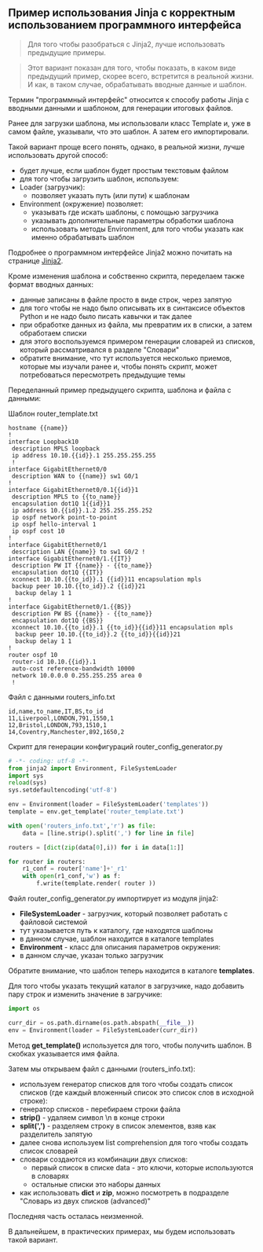 ## Пример использования Jinja с корректным использованием программного интерфейса


> Для того чтобы разобраться с Jinja2, лучше использовать предыдущие примеры.

> Этот вариант показан для того, чтобы показать, в каком виде предыдущий пример, скорее всего, встретится в реальной жизни. И как, в таком случае, обрабатывать вводные данные и шаблон.



Термин "программный интерфейс" относится к способу работы Jinja с вводными данными и шаблоном, для генерации итоговых файлов. 


Ранее для загрузки шаблона, мы использовали класс Template и, уже в самом файле, указывали, что это шаблон. А затем его импортировали.

Такой вариант проще всего понять, однако, в реальной жизни, лучше использовать другой способ:
* будет лучше, если шаблон будет простым текстовым файлом
* для того чтобы загрузить шаблон, используем:
 * Loader (загрузчик):
   * позволяет указать путь (или пути) к шаблонам
 * Environment (окружение) позволяет:
   * указывать где искать шаблоны, с помощью загрузчика
   * указывать дополнительные параметры обработки шаблона
   * использовать методы Environment, для того чтобы указать как именно обрабатывать шаблон

Подробнее о программном интерфейсе Jinja2 можно почитать на странице [Jinja2](xgu.ru/wiki/Jinja2).


Кроме изменения шаблона и собственно скрипта, переделаем также формат вводных данных:
* данные записаны в файле просто в виде строк, через запятую
 * для того чтобы не надо было описывать их в синтаксисе объектов Python  и не надо было писать кавычки и так далее
* при обработке данных из файла, мы превратим их в списки, а затем обработаем списки
* для этого воспользуемся примером генерации словарей из списков, который рассматривался в разделе "Словари"
* обратите внимание, что тут используется несколько приемов, которые мы изучали ранее и, чтобы понять скрипт, может потребоваться пересмотреть предыдущие темы

Переделанный пример предыдущего скрипта, шаблона и файла с данными:

Шаблон router_template.txt
```jinja
hostname {{name}}
!
interface Loopback10
 description MPLS loopback
 ip address 10.10.{{id}}.1 255.255.255.255
 !
interface GigabitEthernet0/0
 description WAN to {{name}} sw1 G0/1
!
interface GigabitEthernet0/0.1{{id}}1
 description MPLS to {{to_name}}
 encapsulation dot1Q 1{{id}}1
 ip address 10.{{id}}.1.2 255.255.255.252
 ip ospf network point-to-point
 ip ospf hello-interval 1
 ip ospf cost 10
!
interface GigabitEthernet0/1
 description LAN {{name}} to sw1 G0/2 !
interface GigabitEthernet0/1.{{IT}}
 description PW IT {{name}} - {{to_name}}
 encapsulation dot1Q {{IT}}
 xconnect 10.10.{{to_id}}.1 {{id}}11 encapsulation mpls
 backup peer 10.10.{{to_id}}.2 {{id}}21
  backup delay 1 1
!
interface GigabitEthernet0/1.{{BS}}
 description PW BS {{name}} - {{to_name}}
 encapsulation dot1Q {{BS}}
 xconnect 10.10.{{to_id}}.1 {{to_id}}{{id}}11 encapsulation mpls
  backup peer 10.10.{{to_id}}.2 {{to_id}}{{id}}21
  backup delay 1 1
!
router ospf 10
 router-id 10.10.{{id}}.1
 auto-cost reference-bandwidth 10000
 network 10.0.0.0 0.255.255.255 area 0
 !
```

Файл с данными routers_info.txt
```
id,name,to_name,IT,BS,to_id
11,Liverpool,LONDON,791,1550,1
12,Bristol,LONDON,793,1510,1
14,Coventry,Manchester,892,1650,2
```


Скрипт для генерации конфигураций router_config_generator.py
```python
# -*- coding: utf-8 -*-
from jinja2 import Environment, FileSystemLoader
import sys
reload(sys)
sys.setdefaultencoding('utf-8')

env = Environment(loader = FileSystemLoader('templates'))
template = env.get_template('router_template.txt')

with open('routers_info.txt','r') as file:
    data = [line.strip().split(',') for line in file]

routers = [dict(zip(data[0],i)) for i in data[1:]]

for router in routers:
    r1_conf = router['name']+'_r1'
    with open(r1_conf,'w') as f:
        f.write(template.render( router ))
```


Файл router_config_generator.py импортирует из модуля jinja2:
* __FileSystemLoader__ - загрузчик, который позволяет работать с файловой системой
 * тут указывается путь к каталогу, где находятся шаблоны
 * в данном случае, шаблон находится в каталоге templates
* __Environment__ - класс для описания параметров окружения:
 * в данном случае, указан только загрузчик

Обратите внимание, что шаблон теперь находится в каталоге __templates__.

Для того чтобы указать текущий каталог в  загрузчике, надо добавить пару строк и изменить значение в загручике:
```python
import os

curr_dir = os.path.dirname(os.path.abspath(__file__))
env = Environment(loader = FileSystemLoader(curr_dir))
```


Метод __get_template()__ используется для того, чтобы получить шаблон. В скобках указывается имя файла.

Затем мы открываем файл с данными (routers_info.txt):
* используем генератор списков для того чтобы создать список списков (где каждый вложенный список это список слов в исходной строке):
 * генератор списков - перебираем строки файла
 * __strip()__ - удаляем символ \n в конце строки
 * __split(',')__ - разделяем строку в список элементов, взяв как разделитель запятую
* далее снова используем list comprehension для того чтобы создать список словарей
 * словари создаются из комбинации двух списков:
   * первый список в списке data - это ключи, которые используются в словарях
   * остальные списки это наборы данных
 * как использовать __dict__ и __zip__, можно посмотреть в подразделе "Словарь из двух списков (advanced)"

Последняя часть осталась неизменной.

В дальнейшем, в практических примерах, мы будем использовать такой вариант.
